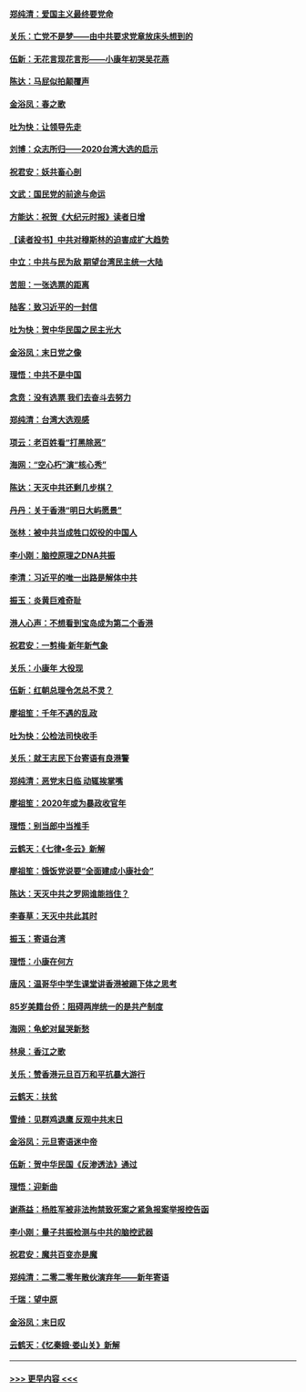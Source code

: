 #### [郑纯清：爱国主义最终要党命](../pages/nsc993/n11802197.md?t=01182311) 
#### [关乐：亡党不是梦——由中共要求党章放床头想到的](../pages/nsc993/n11802156.md?t=01182311) 
#### [伍新：无花言现花言形——小康年初哭吴花燕](../pages/nsc993/n11800044.md?t=01182311) 
#### [陈达：马屁似拍颠覆声](../pages/nsc993/n11800010.md?t=01182311) 
#### [金浴凤：春之歌](../pages/nsc993/n11797687.md?t=01182311) 
#### [吐为快：让领导先走](../pages/nsc993/n11797512.md?t=01182311) 
#### [刘博：众志所归——2020台湾大选的启示](../pages/nsc993/n11796878.md?t=01182311) 
#### [祝君安：妖共畜心剖](../pages/nsc993/n11794273.md?t=01182311) 
#### [文武：国民党的前途与命运](../pages/nsc993/n11794198.md?t=01182311) 
#### [方能达：祝贺《大纪元时报》读者日增](../pages/nsc993/n11793807.md?t=01182311) 
#### [【读者投书】中共对穆斯林的迫害成扩大趋势](../pages/nsc993/n11791371.md?t=01182311) 
#### [中立：中共与民为敌 期望台湾民主统一大陆](../pages/nsc993/n11790392.md?t=01182311) 
#### [苦胆：一张选票的距离](../pages/nsc993/n11788914.md?t=01182311) 
#### [陆客：致习近平的一封信](../pages/nsc993/n11788867.md?t=01182311) 
#### [吐为快：贺中华民国之民主光大](../pages/nsc993/n11788618.md?t=01182311) 
#### [金浴凤：末日党之像](../pages/nsc993/n11787475.md?t=01182311) 
#### [理悟：中共不是中国](../pages/nsc993/n11787463.md?t=01182311) 
#### [念贲：没有选票  我们去奋斗去努力](../pages/nsc993/n11787398.md?t=01182311) 
#### [郑纯清：台湾大选观感](../pages/nsc993/n11786210.md?t=01182311) 
#### [项云：老百姓看“打黑除恶”](../pages/nsc993/n11785398.md?t=01182311) 
#### [海网：“空心朽”演“核心秀”](../pages/nsc993/n11783874.md?t=01182311) 
#### [陈达：天灭中共还剩几步棋？](../pages/nsc993/n11783719.md?t=01182311) 
#### [丹丹：关于香港“明日大屿愿景”](../pages/nsc993/n11783273.md?t=01182311) 
#### [张林：被中共当成牲口奴役的中国人](../pages/nsc993/n11782397.md?t=01182311) 
#### [李小刚：脑控原理之DNA共振](../pages/nsc993/n11780962.md?t=01182311) 
#### [李清：习近平的唯一出路是解体中共](../pages/nsc993/n11780866.md?t=01182311) 
#### [振玉：炎黄巨难奇耻](../pages/nsc993/n11779632.md?t=01182311) 
#### [港人心声：不想看到宝岛成为第二个香港](../pages/nsc993/n11778817.md?t=01182311) 
#### [祝君安：一剪梅‧新年新气象](../pages/nsc993/n11776340.md?t=01182311) 
#### [关乐：小康年 大役现](../pages/nsc993/n11774213.md?t=01182311) 
#### [伍新：红朝总理令怎总不灵？](../pages/nsc993/n11770813.md?t=01182311) 
#### [廖祖笙：千年不遇的乱政](../pages/nsc993/n11770373.md?t=01182311) 
#### [吐为快：公检法司快收手](../pages/nsc993/n11770359.md?t=01182311) 
#### [关乐：就王志民下台寄语有良港警](../pages/nsc993/n11769903.md?t=01182311) 
#### [郑纯清：恶党末日临 动辄挨掌嘴](../pages/nsc993/n11769356.md?t=01182311) 
#### [廖祖笙：2020年或为暴政收官年](../pages/nsc993/n11768216.md?t=01182311) 
#### [理悟：别当郎中当推手](../pages/nsc993/n11768243.md?t=01182311) 
#### [云鹤天：《七律▪冬云》新解](../pages/nsc993/n11768204.md?t=01182311) 
#### [廖祖笙：饿饭党说要“全面建成小康社会”](../pages/nsc993/n11767482.md?t=01182311) 
#### [陈达：天灭中共之罗网谁能挡住？](../pages/nsc993/n11767465.md?t=01182311) 
#### [李春草：天灭中共此其时](../pages/nsc993/n11767452.md?t=01182311) 
#### [振玉：寄语台湾](../pages/nsc993/n11767432.md?t=01182311) 
#### [理悟：小康在何方](../pages/nsc993/n11767394.md?t=01182311) 
#### [唐风：温哥华中学生课堂讲香港被踢下体之思考](../pages/nsc993/n11766848.md?t=01182311) 
#### [85岁美籍台侨：阻碍两岸统一的是共产制度](../pages/nsc993/n11765043.md?t=01182311) 
#### [海网：龟蛇对鼠哭新愁](../pages/nsc993/n11764895.md?t=01182311) 
#### [林泉：香江之歌](../pages/nsc993/n11764415.md?t=01182311) 
#### [关乐：赞香港元旦百万和平抗暴大游行](../pages/nsc993/n11764382.md?t=01182311) 
#### [云鹤天：扶贫](../pages/nsc993/n11764245.md?t=01182311) 
#### [雪绮：见群鸡退鹰  反观中共末日](../pages/nsc993/n11762112.md?t=01182311) 
#### [金浴凤：元旦寄语迷中帝](../pages/nsc993/n11761788.md?t=01182311) 
#### [伍新：贺中华民国《反渗透法》通过](../pages/nsc993/n11761994.md?t=01182311) 
#### [理悟：迎新曲](../pages/nsc993/n11761152.md?t=01182311) 
#### [谢燕益：杨胜军被非法拘禁致死案之紧急报案举报控告函](../pages/nsc993/n11756134.md?t=01182311) 
#### [李小刚：量子共振检测与中共的脑控武器](../pages/nsc993/n11754518.md?t=01182311) 
#### [祝君安：魔共百变亦是魔](../pages/nsc993/n11754469.md?t=01182311) 
#### [郑纯清：二零二零年散伙演弃年——新年寄语](../pages/nsc993/n11754195.md?t=01182311) 
#### [千瑞：望中原](../pages/nsc993/n11754159.md?t=01182311) 
#### [金浴凤：末日叹](../pages/nsc993/n11752359.md?t=01182311) 
#### [云鹤天：《忆秦娥‧娄山关》新解](../pages/nsc993/n11752348.md?t=01182311) 

----
#### [ >>> 更早内容 <<< ](../indexes/nsc993-earlier.md)

